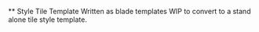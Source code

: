 ** Style Tile Template
Written as blade templates WIP to convert to a stand alone tile style template.
